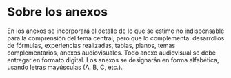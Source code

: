 Sobre los anexos
================

En los anexos se incorporará el detalle de lo que se estime
no indispensable para la comprensión del tema central, pero
que lo complementa: desarrollos de fórmulas, experiencias
realizadas, tablas, planos, temas complementarios, anexos
audiovisuales. Todo anexo audiovisual se debe entregar en
formato digital. Los anexos se designarán en forma
alfabética, usando letras mayúsculas (A, B, C, etc.).
